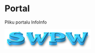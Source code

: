 # Portal #
Pliku portalu InfoInfo

![SWPW](https://github.com/RobertSWPW/Portal/blob/master/swpw.jpg)
